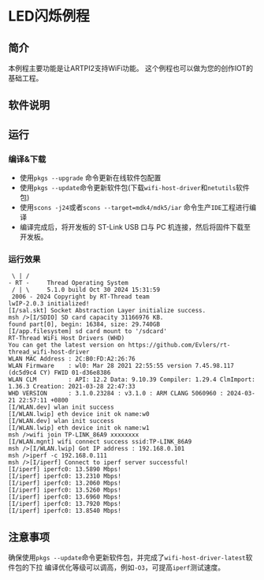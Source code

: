 # LED闪烁例程

## 简介

本例程主要功能是让ARTPI2支持WiFi功能。
这个例程也可以做为您的创作IOT的基础工程。

## 软件说明


## 运行
### 编译&下载
- 使用`pkgs --upgrade` 命令更新在线软件包配置
- 使用`pkgs --update`命令更新软件包(下载`wifi-host-driver`和`netutils`软件包)
- 使用`scons -j24`或者`scons --target=mdk4/mdk5/iar` 命令生产`IDE`工程进行编译
- 编译完成后，将开发板的 ST-Link USB 口与 PC 机连接，然后将固件下载至开发板。

### 运行效果
```
 \ | /
- RT -     Thread Operating System
 / | \     5.1.0 build Oct 30 2024 15:31:59
 2006 - 2024 Copyright by RT-Thread team
lwIP-2.0.3 initialized!
[I/sal.skt] Socket Abstraction Layer initialize success.
msh />[I/SDIO] SD card capacity 31166976 KB.
found part[0], begin: 16384, size: 29.740GB
[I/app.filesystem] sd card mount to '/sdcard'
RT-Thread WiFi Host Drivers (WHD)
You can get the latest version on https://github.com/Evlers/rt-thread_wifi-host-driver
WLAN MAC Address : 2C:B0:FD:A2:26:76
WLAN Firmware    : wl0: Mar 28 2021 22:55:55 version 7.45.98.117 (dc5d9c4 CY) FWID 01-d36e8386
WLAN CLM         : API: 12.2 Data: 9.10.39 Compiler: 1.29.4 ClmImport: 1.36.3 Creation: 2021-03-28 22:47:33
WHD VERSION      : 3.1.0.23284 : v3.1.0 : ARM CLANG 5060960 : 2024-03-21 22:57:11 +0800
[I/WLAN.dev] wlan init success
[I/WLAN.lwip] eth device init ok name:w0
[I/WLAN.dev] wlan init success
[I/WLAN.lwip] eth device init ok name:w1
msh />wifi join TP-LINK_86A9 xxxxxxxx
[I/WLAN.mgnt] wifi connect success ssid:TP-LINK_86A9
msh />[I/WLAN.lwip] Got IP address : 192.168.0.101
msh />iperf -c 192.168.0.111
msh />[I/iperf] Connect to iperf server successful!
[I/iperf] iperfc0: 13.5890 Mbps!
[I/iperf] iperfc0: 13.2310 Mbps!
[I/iperf] iperfc0: 13.2060 Mbps!
[I/iperf] iperfc0: 13.5260 Mbps!
[I/iperf] iperfc0: 13.6960 Mbps!
[I/iperf] iperfc0: 13.7920 Mbps!
[I/iperf] iperfc0: 13.8540 Mbps!
```

## 注意事项

确保使用`pkgs --update`命令更新软件包，并完成了`wifi-host-driver-latest`软件包的下拉
编译优化等级可以调高，例如`-O3`，可提高`iperf`测试速度。
